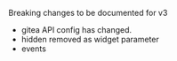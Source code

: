 Breaking changes to be documented for v3

- gitea API config has changed.
- hidden removed as widget parameter
- events